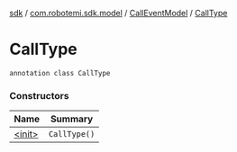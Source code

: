 [sdk](../../../index.md) / [com.robotemi.sdk.model](../../index.md) / [CallEventModel](../index.md) / [CallType](./index.md)

# CallType

`annotation class CallType`

### Constructors

| Name | Summary |
|---|---|
| [&lt;init&gt;](-init-.md) | `CallType()` |
